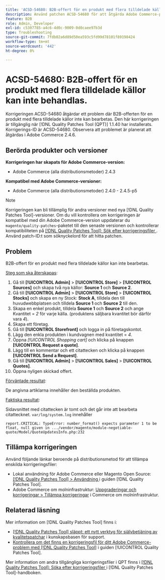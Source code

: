 ```yaml
---
title: 'ACSD-54680: B2B-offert för en produkt med flera tilldelade källor kan inte bearbetas'
description: Använd patchen ACSD-54680 för att åtgärda Adobe Commerce-problemet där B2B-offerten för en produkt med flera tilldelade källor inte kan bearbetas.
feature: B2B
role: Admin, Developer
exl-id: c5307785-a4c6-4d0c-9009-0d0caee97b3d
type: Troubleshooting
source-git-commit: 7fdb02a6d89d50ea593c5fd99d78101f89198424
workflow-type: tm+mt
source-wordcount: '442'
ht-degree: 0%

---
```


# ACSD-54680: B2B-offert för en produkt med flera tilldelade källor kan inte behandlas.

Korrigeringen ACSD-54680 åtgärdar ett problem där B2B-offerten för en produkt med flera tilldelade källor inte kan bearbetas. Den här korrigeringen är tillgänglig när [!DNL Quality Patches Tool (QPT)] 1.1.40 har installerats. Korrigerings-ID är ACSD-54680. Observera att problemet är planerat att åtgärdas i Adobe Commerce 2.4.6.

## Berörda produkter och versioner

**Korrigeringen har skapats för Adobe Commerce-version:**

* Adobe Commerce (alla distributionsmetoder) 2.4.3

**Kompatibel med Adobe Commerce-versioner:**

* Adobe Commerce (alla distributionsmetoder) 2.4.0 - 2.4.5-p5

>[!NOTE]
>
>Korrigeringen kan bli tillämplig för andra versioner med nya [!DNL Quality Patches Tool]-versioner. Om du vill kontrollera om korrigeringen är kompatibel med din Adobe Commerce-version uppdaterar du `magento/quality-patches`-paketet till den senaste versionen och kontrollerar kompatibiliteten på [[!DNL Quality Patches Tool]: Sök efter korrigeringsfiler ](https://experienceleague.adobe.com/tools/commerce-quality-patches/index.html?lang=sv-SE). Använd patch-ID:t som söknyckelord för att hitta patchen.

## Problem

B2B-offert för en produkt med flera tilldelade källor kan inte bearbetas.

<u>Steg som ska återskapas</u>:

1. Gå till **[!UICONTROL Admin]** > **[!UICONTROL Store]** > **[!UICONTROL Sources]** och skapa två nya källor: **Source 1** och **Source 2**.
1. Gå till **[!UICONTROL Admin]** > **[!UICONTROL Store]** > **[!UICONTROL Stocks]** och skapa en ny Stock: **Stock A**, tilldela den till huvudwebbplatsen och tilldela **Source 1** och **Source 2** till den.
1. Skapa en enkel produkt, tilldela **Source 1** och **Source 2** och ange Kvantitet = *2* för varje källa. (produktens säljbara kvantitet bör därför vara *4*).
1. Skapa ett företag.
1. Gå till **[!UICONTROL Storefront]** och logga in på företagskontot.
1. Lägg den enkla produkten i kundvagnen med kvantitet = *4*.
1. Öppna *[!UICONTROL Shopping cart]* och klicka på knappen **[!UICONTROL Request a quote]**.
1. Lägg till en kommentar och ett citattecken och klicka på knappen **[!UICONTROL Send a Request]**.
1. Gå till **[!UICONTROL Admin]** > **[!UICONTROL Sales]** > **[!UICONTROL Quotes]**.
1. Öppna nyligen skickad offert.

<u>Förväntade resultat</u>:

De angivna artiklarna innehåller den beställda produkten.

<u>Faktiska resultat</u>:

Sidavsnittet med citattecken är tomt och det går inte att bearbeta citattecknet.
`var/log/system.log` innehåller

```
report.CRITICAL: TypeError: number_format() expects parameter 1 to be float, null given in .../vendor/magento/module-negotiable-quote/Model/QuoteUpdatesInfo.php:232
```

## Tillämpa korrigeringen

Använd följande länkar beroende på distributionsmetod för att tillämpa enskilda korrigeringsfiler:

* Lokal användning för Adobe Commerce eller Magento Open Source: [[!DNL Quality Patches Tool] > Användning ](/help/tools/quality-patches-tool/usage.md) i guiden [!DNL Quality Patches Tool].
* Adobe Commerce om molninfrastruktur: [Uppgraderingar och korrigeringar > Tillämpa korrigeringar](https://experienceleague.adobe.com/docs/commerce-cloud-service/user-guide/develop/upgrade/apply-patches.html?lang=sv-SE) i Commerce om molninfrastruktur.

## Relaterad läsning

Mer information om [!DNL Quality Patches Tool] finns i:

* [[!DNL Quality Patches Tool] släppt: ett nytt verktyg för självbetjäning av kvalitetspatchar](https://experienceleague.adobe.com/sv/docs/commerce-operations/tools/quality-patches-tool/quality-patches-tool-to-self-serve-quality-patches) i kunskapsbasen för support.
* [Kontrollera om det finns en korrigeringsfil för ditt Adobe Commerce-problem med  [!DNL Quality Patches Tool]](/help/tools/quality-patches-tool/patches-available-in-qpt/check-patch-for-magento-issue-with-magento-quality-patches.md) i guiden [!UICONTROL Quality Patches Tool].


Mer information om andra tillgängliga korrigeringsfiler i QPT finns i [[!DNL Quality Patches Tool]: Söka efter korrigeringsfiler ](https://experienceleague.adobe.com/tools/commerce-quality-patches/index.html?lang=sv-SE) i [!DNL Quality Patches Tool]-handboken.
